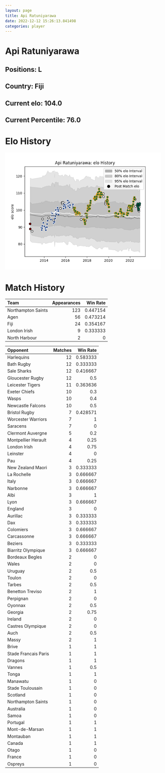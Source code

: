 ```yaml
---  
layout: page  
title: Api Ratuniyarawa  
date: 2022-12-12 15:26:13.841498  
categories: player  
---
```

# Api Ratuniyarawa

## Positions: L

## Country: Fiji

## Current elo: 104.0

## Current Percentile: 76.0

# Elo History


![elo history](history_ApiRatuniyarawa.png)
# Match History


| Team               |   Appearances |   Win Rate |
|:-------------------|--------------:|-----------:|
| Northampton Saints |           123 |   0.447154 |
| Agen               |            56 |   0.473214 |
| Fiji               |            24 |   0.354167 |
| London Irish       |             9 |   0.333333 |
| North Harbour      |             2 |   0        |

| Opponent             |   Matches |   Win Rate |
|:---------------------|----------:|-----------:|
| Harlequins           |        12 |   0.583333 |
| Bath Rugby           |        12 |   0.333333 |
| Sale Sharks          |        12 |   0.416667 |
| Gloucester Rugby     |        12 |   0.5      |
| Leicester Tigers     |        11 |   0.363636 |
| Exeter Chiefs        |        10 |   0.3      |
| Wasps                |        10 |   0.4      |
| Newcastle Falcons    |        10 |   0.5      |
| Bristol Rugby        |         7 |   0.428571 |
| Worcester Warriors   |         7 |   1        |
| Saracens             |         7 |   0        |
| Clermont Auvergne    |         5 |   0.2      |
| Montpellier Herault  |         4 |   0.25     |
| London Irish         |         4 |   0.75     |
| Leinster             |         4 |   0        |
| Pau                  |         4 |   0.25     |
| New Zealand Maori    |         3 |   0.333333 |
| La Rochelle          |         3 |   0.666667 |
| Italy                |         3 |   0.666667 |
| Narbonne             |         3 |   0.666667 |
| Albi                 |         3 |   1        |
| Lyon                 |         3 |   0.666667 |
| England              |         3 |   0        |
| Aurillac             |         3 |   0.333333 |
| Dax                  |         3 |   0.333333 |
| Colomiers            |         3 |   0.666667 |
| Carcassonne          |         3 |   0.666667 |
| Beziers              |         3 |   0.333333 |
| Biarritz Olympique   |         3 |   0.666667 |
| Bordeaux Begles      |         2 |   0        |
| Wales                |         2 |   0        |
| Uruguay              |         2 |   0.5      |
| Toulon               |         2 |   0        |
| Tarbes               |         2 |   0.5      |
| Benetton Treviso     |         2 |   1        |
| Perpignan            |         2 |   0        |
| Oyonnax              |         2 |   0.5      |
| Georgia              |         2 |   0.75     |
| Ireland              |         2 |   0        |
| Castres Olympique    |         2 |   0        |
| Auch                 |         2 |   0.5      |
| Massy                |         2 |   1        |
| Brive                |         1 |   1        |
| Stade Francais Paris |         1 |   1        |
| Dragons              |         1 |   1        |
| Vannes               |         1 |   0.5      |
| Tonga                |         1 |   1        |
| Manawatu             |         1 |   0        |
| Stade Toulousain     |         1 |   0        |
| Scotland             |         1 |   0        |
| Northampton Saints   |         1 |   0        |
| Australia            |         1 |   0        |
| Samoa                |         1 |   0        |
| Portugal             |         1 |   1        |
| Mont-de-Marsan       |         1 |   1        |
| Montauban            |         1 |   1        |
| Canada               |         1 |   1        |
| Otago                |         1 |   0        |
| France               |         1 |   0        |
| Ospreys              |         1 |   0        |